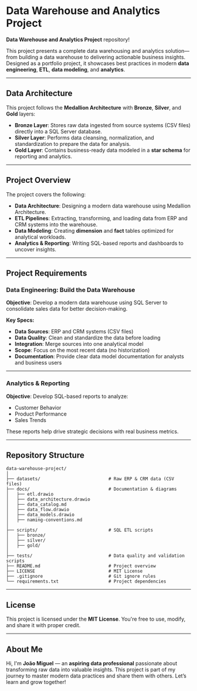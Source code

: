 # **Data Warehouse and Analytics Project**

**Data Warehouse and Analytics Project** repository!

This project presents a complete data warehousing and analytics solution—from building a data warehouse to delivering actionable business insights. Designed as a portfolio project, it showcases best practices in modern **data engineering**, **ETL**, **data modeling**, and **analytics**.

---

## Data Architecture

This project follows the **Medallion Architecture** with **Bronze**, **Silver**, and **Gold** layers:

* **Bronze Layer**: Stores raw data ingested from source systems (CSV files) directly into a SQL Server database.
* **Silver Layer**: Performs data cleansing, normalization, and standardization to prepare the data for analysis.
* **Gold Layer**: Contains business-ready data modeled in a **star schema** for reporting and analytics.

---

## Project Overview

The project covers the following:

* **Data Architecture**: Designing a modern data warehouse using Medallion Architecture.
* **ETL Pipelines**: Extracting, transforming, and loading data from ERP and CRM systems into the warehouse.
* **Data Modeling**: Creating **dimension** and **fact** tables optimized for analytical workloads.
* **Analytics & Reporting**: Writing SQL-based reports and dashboards to uncover insights.

---

## Project Requirements

### Data Engineering: Build the Data Warehouse

**Objective**: Develop a modern data warehouse using SQL Server to consolidate sales data for better decision-making.

**Key Specs:**

* **Data Sources**: ERP and CRM systems (CSV files)
* **Data Quality**: Clean and standardize the data before loading
* **Integration**: Merge sources into one analytical model
* **Scope**: Focus on the most recent data (no historization)
* **Documentation**: Provide clear data model documentation for analysts and business users

---

### Analytics & Reporting

**Objective**: Develop SQL-based reports to analyze:

* Customer Behavior
* Product Performance
* Sales Trends

These reports help drive strategic decisions with real business metrics.

---

## Repository Structure

```
data-warehouse-project/
│
├── datasets/                          # Raw ERP & CRM data (CSV files)
├── docs/                              # Documentation & diagrams
│   ├── etl.drawio
│   ├── data_architecture.drawio
│   ├── data_catalog.md
│   ├── data_flow.drawio
│   ├── data_models.drawio
│   ├── naming-conventions.md
│
├── scripts/                           # SQL ETL scripts
│   ├── bronze/
│   ├── silver/
│   ├── gold/
│
├── tests/                             # Data quality and validation scripts
├── README.md                          # Project overview
├── LICENSE                            # MIT License
├── .gitignore                         # Git ignore rules
└── requirements.txt                   # Project dependencies
```

---

## License

This project is licensed under the **MIT License**. You're free to use, modify, and share it with proper credit.

---

## About Me

Hi, I'm **João Miguel** — an **aspiring data professional** passionate about transforming raw data into valuable insights.
This project is part of my journey to master modern data practices and share them with others.
Let’s learn and grow together!
